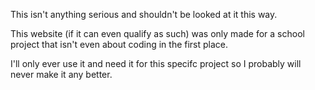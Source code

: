 This isn't anything serious and shouldn't be looked at it this way.

This website (if it can even qualify as such) was only made for a school project that isn't even about coding in the first place.

I'll only ever use it and need it for this specifc project so I probably will never make it any better.
